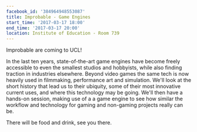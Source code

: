 ```yaml
---
facebook_id: '384964948553087'
title: Improbable - Game Engines
start_time: '2017-03-17 18:00'
end_time: '2017-03-17 20:00'
location: Institute of Education - Room 739
---
```


Improbable are coming to UCL!  
  
In the last ten years, state-of-the-art game engines have become freely accessible to even the smallest studios and hobbyists, while also finding traction in industries elsewhere. Beyond video games the same tech is now heavily used in filmmaking, performance art and simulation. We'll look at the short history that lead us to their ubiquity, some of their most innovative current uses, and where this technology may be going. We'll then have a hands-on session, making use of a a game engine to see how similar the workflow and technology for gaming and non-gaming projects really can be.  
  
There will be food and drink, see you there.
